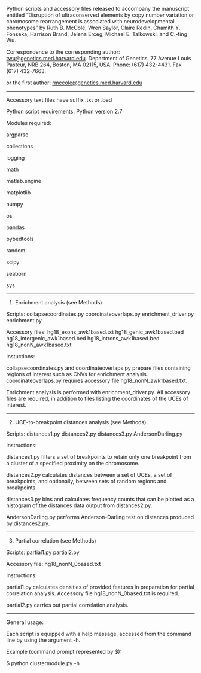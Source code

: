 
Python scripts and accessory files released to accompany the manuscript entitled “Disruption of ultraconserved elements by copy number variation or chromosome rearrangement is associated with neurodevelopmental phenotypes” by Ruth B. McCole, Wren Saylor, Claire Redin, Chamith Y. Fonseka, Harrison Brand, Jelena Erceg, Michael E. Talkowski, and C.-ting Wu.

Correspondence to the corresponding author:
twu@genetics.med.harvard.edu. 
Department of Genetics,
77 Avenue Louis Pasteur,
NRB 264, Boston,
MA 02115, USA. 
Phone: (617) 432-4431. 
Fax (617) 432-7663.

or the first author:
rmccole@genetics.med.harvard.edu

___________________

Accessory text files have suffix .txt or .bed

Python script requirements:
Python version 2.7

Modules required:

argparse

collections

logging

math

matlab.engine

matplotlib

numpy

os

pandas

pybedtools

random

scipy

seaborn

sys
___________________

1. Enrichment analysis (see Methods)

Scripts:
collapsecoordinates.py
coordinateoverlaps.py
enrichment_driver.py
enrichment.py

Accessory files:
hg18_exons_awk1based.txt
hg18_genic_awk1based.bed
hg18_intergenic_awk1based.bed
hg18_introns_awk1based.bed
hg18_nonN_awk1based.txt

Instuctions:

collapsecoordinates.py and coordinateoverlaps.py prepare files containing regions of interest such as CNVs for enrichment analysis. coordinateoverlaps.py requires accessory file hg18_nonN_awk1based.txt. 

Enrichment analysis is performed with enrichment_driver.py. All accessory files are required, in addition to files listing the coordinates of the UCEs of interest.

___________________

2. UCE-to-breakpoint distances analysis (see Methods)

Scripts:
distances1.py
distances2.py
distances3.py
AndersonDarling.py

Instructions:

distances1.py filters a set of breakpoints to retain only one breakpoint from a cluster of a specified proximity on the chromosome. 

distances2.py calculates distances between a set of UCEs, a set of breakpoints, and optionally, between sets of random regions and breakpoints.

distances3.py bins and calculates frequency counts that can be plotted as a histogram of the distances data output from distances2.py.

AndersonDarling.py performs Anderson-Darling test on distances produced by distances2.py.

___________________

3. Partial correlation (see Methods)

Scripts:
partial1.py
partial2.py

Accessory file:
hg18_nonN_0based.txt

Instructions:

partial1.py calculates densities of provided features in preparation for partial correlation analysis. Accessory file hg18_nonN_0based.txt is required.

partial2.py carries out partial correlation analysis.

________________________

General usage:

Each script is equipped with a help message, accessed from the command line by using the argument -h.

Example (command prompt represented by $):

$ python clustermodule.py -h
